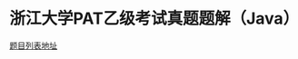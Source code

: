 # 浙江大学PAT乙级考试真题题解（Java）

[题目列表地址](https://pintia.cn/problem-sets/994805260223102976/problems/type/7)

